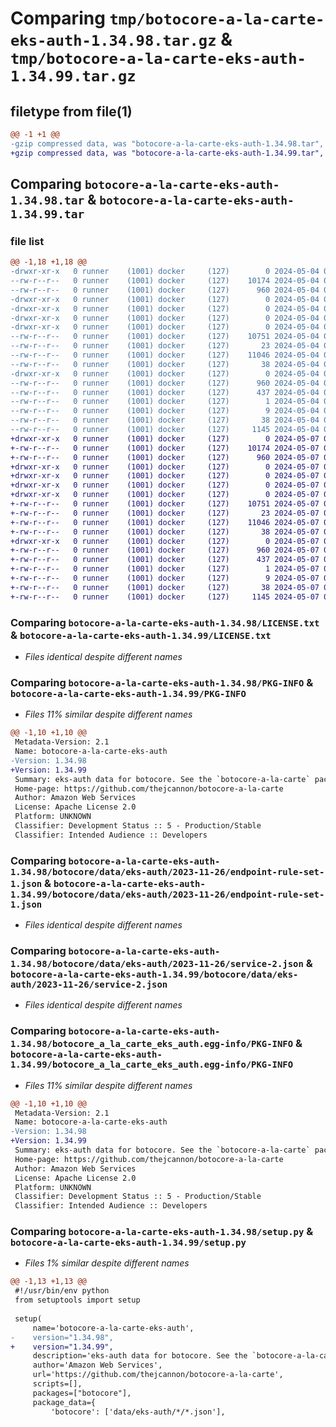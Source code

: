 # Comparing `tmp/botocore-a-la-carte-eks-auth-1.34.98.tar.gz` & `tmp/botocore-a-la-carte-eks-auth-1.34.99.tar.gz`

## filetype from file(1)

```diff
@@ -1 +1 @@
-gzip compressed data, was "botocore-a-la-carte-eks-auth-1.34.98.tar", last modified: Sat May  4 01:01:24 2024, max compression
+gzip compressed data, was "botocore-a-la-carte-eks-auth-1.34.99.tar", last modified: Tue May  7 01:02:26 2024, max compression
```

## Comparing `botocore-a-la-carte-eks-auth-1.34.98.tar` & `botocore-a-la-carte-eks-auth-1.34.99.tar`

### file list

```diff
@@ -1,18 +1,18 @@
-drwxr-xr-x   0 runner    (1001) docker     (127)        0 2024-05-04 01:01:24.330118 botocore-a-la-carte-eks-auth-1.34.98/
--rw-r--r--   0 runner    (1001) docker     (127)    10174 2024-05-04 01:01:24.000000 botocore-a-la-carte-eks-auth-1.34.98/LICENSE.txt
--rw-r--r--   0 runner    (1001) docker     (127)      960 2024-05-04 01:01:24.330118 botocore-a-la-carte-eks-auth-1.34.98/PKG-INFO
-drwxr-xr-x   0 runner    (1001) docker     (127)        0 2024-05-04 01:01:24.326118 botocore-a-la-carte-eks-auth-1.34.98/botocore/
-drwxr-xr-x   0 runner    (1001) docker     (127)        0 2024-05-04 01:01:24.326118 botocore-a-la-carte-eks-auth-1.34.98/botocore/data/
-drwxr-xr-x   0 runner    (1001) docker     (127)        0 2024-05-04 01:01:24.326118 botocore-a-la-carte-eks-auth-1.34.98/botocore/data/eks-auth/
-drwxr-xr-x   0 runner    (1001) docker     (127)        0 2024-05-04 01:01:24.330118 botocore-a-la-carte-eks-auth-1.34.98/botocore/data/eks-auth/2023-11-26/
--rw-r--r--   0 runner    (1001) docker     (127)    10751 2024-05-04 01:01:11.000000 botocore-a-la-carte-eks-auth-1.34.98/botocore/data/eks-auth/2023-11-26/endpoint-rule-set-1.json
--rw-r--r--   0 runner    (1001) docker     (127)       23 2024-05-04 01:01:11.000000 botocore-a-la-carte-eks-auth-1.34.98/botocore/data/eks-auth/2023-11-26/paginators-1.json
--rw-r--r--   0 runner    (1001) docker     (127)    11046 2024-05-04 01:01:11.000000 botocore-a-la-carte-eks-auth-1.34.98/botocore/data/eks-auth/2023-11-26/service-2.json
--rw-r--r--   0 runner    (1001) docker     (127)       38 2024-05-04 01:01:11.000000 botocore-a-la-carte-eks-auth-1.34.98/botocore/data/eks-auth/2023-11-26/waiters-2.json
-drwxr-xr-x   0 runner    (1001) docker     (127)        0 2024-05-04 01:01:24.330118 botocore-a-la-carte-eks-auth-1.34.98/botocore_a_la_carte_eks_auth.egg-info/
--rw-r--r--   0 runner    (1001) docker     (127)      960 2024-05-04 01:01:24.000000 botocore-a-la-carte-eks-auth-1.34.98/botocore_a_la_carte_eks_auth.egg-info/PKG-INFO
--rw-r--r--   0 runner    (1001) docker     (127)      437 2024-05-04 01:01:24.000000 botocore-a-la-carte-eks-auth-1.34.98/botocore_a_la_carte_eks_auth.egg-info/SOURCES.txt
--rw-r--r--   0 runner    (1001) docker     (127)        1 2024-05-04 01:01:24.000000 botocore-a-la-carte-eks-auth-1.34.98/botocore_a_la_carte_eks_auth.egg-info/dependency_links.txt
--rw-r--r--   0 runner    (1001) docker     (127)        9 2024-05-04 01:01:24.000000 botocore-a-la-carte-eks-auth-1.34.98/botocore_a_la_carte_eks_auth.egg-info/top_level.txt
--rw-r--r--   0 runner    (1001) docker     (127)       38 2024-05-04 01:01:24.330118 botocore-a-la-carte-eks-auth-1.34.98/setup.cfg
--rw-r--r--   0 runner    (1001) docker     (127)     1145 2024-05-04 01:01:24.000000 botocore-a-la-carte-eks-auth-1.34.98/setup.py
+drwxr-xr-x   0 runner    (1001) docker     (127)        0 2024-05-07 01:02:26.308099 botocore-a-la-carte-eks-auth-1.34.99/
+-rw-r--r--   0 runner    (1001) docker     (127)    10174 2024-05-07 01:02:26.000000 botocore-a-la-carte-eks-auth-1.34.99/LICENSE.txt
+-rw-r--r--   0 runner    (1001) docker     (127)      960 2024-05-07 01:02:26.308099 botocore-a-la-carte-eks-auth-1.34.99/PKG-INFO
+drwxr-xr-x   0 runner    (1001) docker     (127)        0 2024-05-07 01:02:26.308099 botocore-a-la-carte-eks-auth-1.34.99/botocore/
+drwxr-xr-x   0 runner    (1001) docker     (127)        0 2024-05-07 01:02:26.308099 botocore-a-la-carte-eks-auth-1.34.99/botocore/data/
+drwxr-xr-x   0 runner    (1001) docker     (127)        0 2024-05-07 01:02:26.308099 botocore-a-la-carte-eks-auth-1.34.99/botocore/data/eks-auth/
+drwxr-xr-x   0 runner    (1001) docker     (127)        0 2024-05-07 01:02:26.308099 botocore-a-la-carte-eks-auth-1.34.99/botocore/data/eks-auth/2023-11-26/
+-rw-r--r--   0 runner    (1001) docker     (127)    10751 2024-05-07 01:02:10.000000 botocore-a-la-carte-eks-auth-1.34.99/botocore/data/eks-auth/2023-11-26/endpoint-rule-set-1.json
+-rw-r--r--   0 runner    (1001) docker     (127)       23 2024-05-07 01:02:10.000000 botocore-a-la-carte-eks-auth-1.34.99/botocore/data/eks-auth/2023-11-26/paginators-1.json
+-rw-r--r--   0 runner    (1001) docker     (127)    11046 2024-05-07 01:02:10.000000 botocore-a-la-carte-eks-auth-1.34.99/botocore/data/eks-auth/2023-11-26/service-2.json
+-rw-r--r--   0 runner    (1001) docker     (127)       38 2024-05-07 01:02:10.000000 botocore-a-la-carte-eks-auth-1.34.99/botocore/data/eks-auth/2023-11-26/waiters-2.json
+drwxr-xr-x   0 runner    (1001) docker     (127)        0 2024-05-07 01:02:26.308099 botocore-a-la-carte-eks-auth-1.34.99/botocore_a_la_carte_eks_auth.egg-info/
+-rw-r--r--   0 runner    (1001) docker     (127)      960 2024-05-07 01:02:26.000000 botocore-a-la-carte-eks-auth-1.34.99/botocore_a_la_carte_eks_auth.egg-info/PKG-INFO
+-rw-r--r--   0 runner    (1001) docker     (127)      437 2024-05-07 01:02:26.000000 botocore-a-la-carte-eks-auth-1.34.99/botocore_a_la_carte_eks_auth.egg-info/SOURCES.txt
+-rw-r--r--   0 runner    (1001) docker     (127)        1 2024-05-07 01:02:26.000000 botocore-a-la-carte-eks-auth-1.34.99/botocore_a_la_carte_eks_auth.egg-info/dependency_links.txt
+-rw-r--r--   0 runner    (1001) docker     (127)        9 2024-05-07 01:02:26.000000 botocore-a-la-carte-eks-auth-1.34.99/botocore_a_la_carte_eks_auth.egg-info/top_level.txt
+-rw-r--r--   0 runner    (1001) docker     (127)       38 2024-05-07 01:02:26.308099 botocore-a-la-carte-eks-auth-1.34.99/setup.cfg
+-rw-r--r--   0 runner    (1001) docker     (127)     1145 2024-05-07 01:02:26.000000 botocore-a-la-carte-eks-auth-1.34.99/setup.py
```

### Comparing `botocore-a-la-carte-eks-auth-1.34.98/LICENSE.txt` & `botocore-a-la-carte-eks-auth-1.34.99/LICENSE.txt`

 * *Files identical despite different names*

### Comparing `botocore-a-la-carte-eks-auth-1.34.98/PKG-INFO` & `botocore-a-la-carte-eks-auth-1.34.99/PKG-INFO`

 * *Files 11% similar despite different names*

```diff
@@ -1,10 +1,10 @@
 Metadata-Version: 2.1
 Name: botocore-a-la-carte-eks-auth
-Version: 1.34.98
+Version: 1.34.99
 Summary: eks-auth data for botocore. See the `botocore-a-la-carte` package for more info.
 Home-page: https://github.com/thejcannon/botocore-a-la-carte
 Author: Amazon Web Services
 License: Apache License 2.0
 Platform: UNKNOWN
 Classifier: Development Status :: 5 - Production/Stable
 Classifier: Intended Audience :: Developers
```

### Comparing `botocore-a-la-carte-eks-auth-1.34.98/botocore/data/eks-auth/2023-11-26/endpoint-rule-set-1.json` & `botocore-a-la-carte-eks-auth-1.34.99/botocore/data/eks-auth/2023-11-26/endpoint-rule-set-1.json`

 * *Files identical despite different names*

### Comparing `botocore-a-la-carte-eks-auth-1.34.98/botocore/data/eks-auth/2023-11-26/service-2.json` & `botocore-a-la-carte-eks-auth-1.34.99/botocore/data/eks-auth/2023-11-26/service-2.json`

 * *Files identical despite different names*

### Comparing `botocore-a-la-carte-eks-auth-1.34.98/botocore_a_la_carte_eks_auth.egg-info/PKG-INFO` & `botocore-a-la-carte-eks-auth-1.34.99/botocore_a_la_carte_eks_auth.egg-info/PKG-INFO`

 * *Files 11% similar despite different names*

```diff
@@ -1,10 +1,10 @@
 Metadata-Version: 2.1
 Name: botocore-a-la-carte-eks-auth
-Version: 1.34.98
+Version: 1.34.99
 Summary: eks-auth data for botocore. See the `botocore-a-la-carte` package for more info.
 Home-page: https://github.com/thejcannon/botocore-a-la-carte
 Author: Amazon Web Services
 License: Apache License 2.0
 Platform: UNKNOWN
 Classifier: Development Status :: 5 - Production/Stable
 Classifier: Intended Audience :: Developers
```

### Comparing `botocore-a-la-carte-eks-auth-1.34.98/setup.py` & `botocore-a-la-carte-eks-auth-1.34.99/setup.py`

 * *Files 1% similar despite different names*

```diff
@@ -1,13 +1,13 @@
 #!/usr/bin/env python
 from setuptools import setup
 
 setup(
     name='botocore-a-la-carte-eks-auth',
-    version="1.34.98",
+    version="1.34.99",
     description='eks-auth data for botocore. See the `botocore-a-la-carte` package for more info.',
     author='Amazon Web Services',
     url='https://github.com/thejcannon/botocore-a-la-carte',
     scripts=[],
     packages=["botocore"],
     package_data={
         'botocore': ['data/eks-auth/*/*.json'],
```

